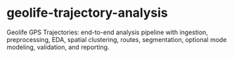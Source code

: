 # geolife-trajectory-analysis
Geolife GPS Trajectories: end-to-end analysis pipeline with ingestion, preprocessing, EDA, spatial clustering, routes, segmentation, optional mode modeling, validation, and reporting.
